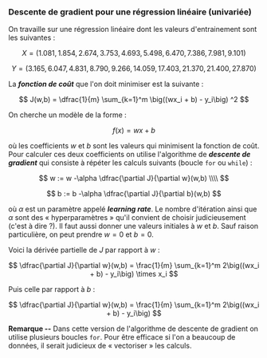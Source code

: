 ### Descente de gradient pour une régression linéaire (univariée)

On travaille sur une régression linéaire dont les valeurs d'entrainement sont les suivantes :

$$
X = (1.081, 1.854, 2.674, 3.753, 4.693, 5.498, 6.470, 7.386, 7.981, 9.101)
$$

$$
Y = (3.165, 6.047, 4.831, 8.790, 9.266, 14.059, 17.403, 21.370, 21.400, 27.870)
$$


La ***fonction de coût*** que l'on doit minimiser est la suivante :

$$
J(w,b) = \dfrac{1}{m} \sum_{k=1}^m  \big((wx_i + b) - y_i\big) ^2
$$


On cherche un modèle de la forme :

$$
f(x) = wx + b
$$

où les coefficients $w$ et $b$ sont les valeurs qui minimisent la fonction de coût. Pour calculer ces deux coefficients on utilise l'algorithme de ***descente de gradient*** qui consiste à répéter les calculs suivants (boucle $\texttt{for}$ ou $\texttt{while}$) :

$$
w := w -\alpha \dfrac{\partial J}{\partial w}(w,b) \\\\
$$

$$
b := b -\alpha \dfrac{\partial J}{\partial b}(w,b)
$$

où $\alpha$ est un paramètre appelé ***learning rate***. Le nombre d'itération ainsi que $\alpha$ sont des « hyperparamètres » qu'il convient de choisir judicieusement (c'est à dire ?). Il faut aussi donner une valeurs initiales à $w$ et $b$. Sauf raison particulière, on peut prendre $w =0$ et $b=0$.  

Voici la dérivée partielle de $J$ par rapport à $w$ :

$$
\dfrac{\partial J}{\partial w}(w,b) = \frac{1}{m} \sum_{k=1}^m  2\big((wx_i + b) - y_i\big) \times x_i
$$

Puis celle par rapport à $b$ :

$$
\dfrac{\partial J}{\partial w}(w,b) = \frac{1}{m} \sum_{k=1}^m  2\big((wx_i + b) - y_i\big)
$$


**Remarque --** Dans cette version de l'algorithme de descente de gradient on utilise plusieurs boucles $\texttt{for}$. Pour être efficace si l'on a beaucoup de données, il serait judicieux de « vectoriser » les calculs.
